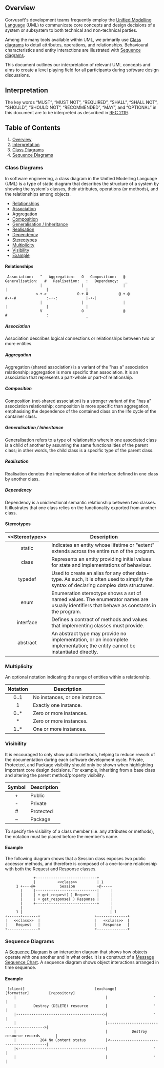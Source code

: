 Overview
--------

Corvusoft's development teams frequently employ the [Unified Modelling Language](https://en.wikipedia.org/wiki/Unified_Modeling_Language) (UML) to communicate core concepts and design decisions of a system or subsystem to both technical and non-technical parties.

Among the many tools available within UML, we primarily use [Class diagrams](https://en.wikipedia.org/wiki/Class_diagram) to detail attributes, operations, and relationships. Behavioural characteristics and entity interactions are illustrated with [Sequence diagrams](https://en.wikipedia.org/wiki/Sequence_diagram).

This document outlines our interpretation of relevant UML concepts and aims to create a level playing field for all participants during software design discussions.

Interpretation
--------------

The key words “MUST”, “MUST NOT”, “REQUIRED”, “SHALL”, “SHALL NOT”, “SHOULD”, “SHOULD NOT”, “RECOMMENDED”, “MAY”, and “OPTIONAL” in this document are to be interpreted as described in [RFC 2119](http://tools.ietf.org/pdf/rfc2119.pdf).

Table of Contents
-----------------

1.	[Overview](#overview)
2.	[Interpretation](#interpretation)
3.	[Class Diagrams](#class-diagrams)
4.	[Sequence Diagrams](#sequence-diagrams)

### Class Diagrams

In software engineering, a class diagram in the Unified Modelling Language (UML) is a type of static diagram that describes the structure of a system by showing the system's classes, their attributes, operations (or methods), and the relationships among objects.

-	[Relationships](#relationships)
-	[Association](#association)
-	[Aggregation](#aggregation)
-	[Composition](#composition)
-	[Generalisation / Inheritance](#generalisation--inheritance)
-	[Realisation](#realisation)
-	[Dependency](#dependency)
-	[Stereotypes](#stereotypes)
-	[Multiplicity](#multiplicity)
-	[Visibility](#visibility)
-	[Example](#example)

#### Relationships

```
 Association:   ^   Aggregation:   O   Composition:   @   Generalisation:   #   Realisation:   :   Dependency:   _
                |                  |                  |                     |                  |                 |
              <-+->              O-+-O              @-+-@                 #-+-#              :-+-:             |-+-|
                |                  |                  |                     |                  |                 |
                V                  O                  @                     #                  :                 _
```

##### Association

Association describes logical connections or relationships between two or more entities.

##### Aggregation

Aggregation (shared association) is a variant of the "has a" association relationship; aggregation is more specific than association. It is an association that represents a part-whole or part-of relationship.

##### Composition

Composition (not-shared association) is a stronger variant of the "has a" association relationship; composition is more specific than aggregation, emphasising the dependence of the contained class on the life cycle of the container class.

##### Generalisation / Inheritance

Generalisation refers to a type of relationship wherein one associated class is a child of another by assuming the same functionalities of the parent class; in other words, the child class is a specific type of the parent class.

##### Realisation

Realisation denotes the implementation of the interface defined in one class by another class.

##### Dependency

Dependency is a unidirectional semantic relationship between two classes. It illustrates that one class relies on the functionality exported from another class.

#### Stereotypes

| \<\<Stereotype\>\>        |Description                                                                                                                                 |
|:-------------------------:|--------------------------------------------------------------------------------------------------------------------------------------------|
|          static           | Indicates an entity whose lifetime or "extent" extends across the entire run of the program.                                               |
|           class           | Represents an entity providing initial values for state and implementations of behaviour.                                                  |
|          typedef          | Used to create an alias for any other data-type. As such, it is often used to simplify the syntax of declaring complex data structures.    |
|           enum            | Enumeration stereotype shows a set of named values. The enumerator names are usually identifiers that behave as constants in the program.  |
|         interface         | Defines a contract of methods and values that implementing classes must provide.                                                           |
|         abstract          | An abstract type may provide no implementation, or an incomplete implementation; the entity cannot be instantiated directly.               |

### Multiplicity

An optional notation indicating the range of entities within a relationship.

| Notation | Description                    |
|:--------:|--------------------------------|
|   0..1   | No instances, or one instance. |
|    1     | Exactly one instance.          |
|  0..\*   | Zero or more instances.        |
|    \*    | Zero or more instances.        |
|  1..\*   | One or more instances.         |

### Visibility

It is encouraged to only show public methods, helping to reduce rework of the documentation during each software development cycle. Private, Protected, and Package visibility should only be shown when highlighting important core design decisions. For example, inheriting from a base class and altering the parent method/property visibility.


| Symbol | Description |
|:------:|-------------|
|   \+   | Public      |
|   \-   | Private     |
|   \#   | Protected   |
|   ~    | Package     |

To specify the visibility of a class member (i.e. any attributes or methods), the notation must be placed before the member's name.

#### Example

The following diagram shows that a Session class exposes two public accessor methods, and therefore is composed of a one-to-one relationship with both the Request and Response classes.

```
             +----------------------------+
             |          <<class>>         | 1
     1 +----@+           Session          +@----+
       |     |----------------------------|     |
       |     | + get_request( ) Request   |     |
       |     | + get_response( ) Response |     |
       |     +----------------------------+     |
       |                                        |
     1 |                                        | 1
+------+-------+                         +------+-------+
|   <<class>>  |                         |   <<class>>  |
|    Request   |                         |   Response   |
+--------------+                         +--------------+
```

### Sequence Diagrams

A [Sequence Diagram](https://en.wikipedia.org/wiki/Sequence_diagram) is an interaction diagram that shows how objects operate with one another and in what order. It is a construct of a [Message Sequence Chart](https://en.wikipedia.org/wiki/Message_sequence_chart). A sequence diagram shows object interactions arranged in time sequence.

#### Example

```
 [client]                                [exchange]            [formatter]         [repository]
    |                                         |                     '                    |
    |        Destroy (DELETE) resource        |                     '                    |
    |---------------------------------------->|                     '                    |
    |                                         |----------------------------------------->|
    |                                         |           Destroy resource records       |
    |           204 No Content status         |<-----------------------------------------|
    |<----------------------------------------|                     '                    |
    |                                         |                     '                    |
```
